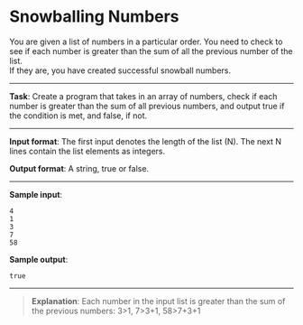 # Snowballing Numbers

You are given a list of numbers in a particular order. You need to check to see if each number is greater than the sum of all the previous number of the list.   
If they are, you have created successful snowball numbers. 

---
 
**Task**: Create a program that takes in an array of numbers, check if each number is greater than the sum of all previous numbers, and output true if the condition is met, and false, if not. 
 
---

**Input format**: The first input denotes the length of the list (N). The next N lines contain the list elements as integers.  
 
**Output format**: A string, true or false. 

---
 
**Sample input**:  
```
4 
1 
3 
7 
58 
``` 

**Sample output**:  
```
true
```

---

>**Explanation**: Each number in the input list is greater than the sum of the previous numbers: 3>1, 7>3+1, 58>7+3+1